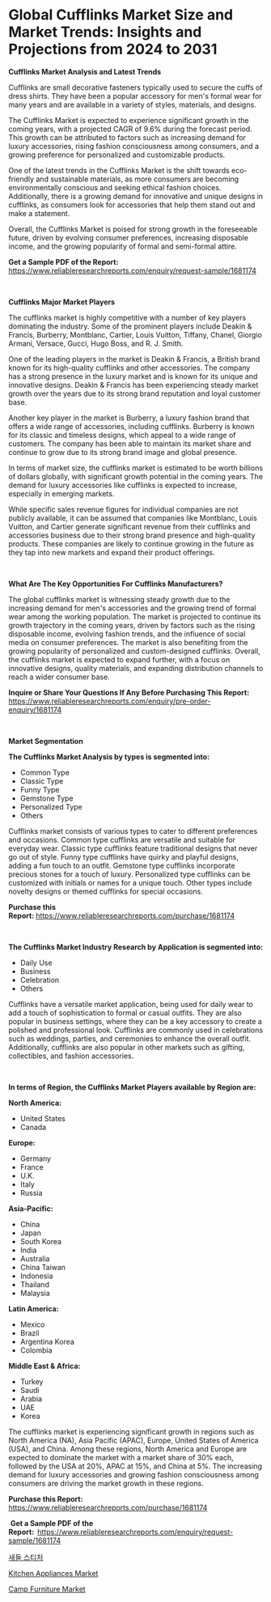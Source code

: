 <p><h1>Global Cufflinks Market Size and Market Trends: Insights and Projections from 2024 to 2031</h1></p><p><strong>Cufflinks Market Analysis and Latest Trends</strong></p>
<p><p>Cufflinks are small decorative fasteners typically used to secure the cuffs of dress shirts. They have been a popular accessory for men's formal wear for many years and are available in a variety of styles, materials, and designs.</p><p>The Cufflinks Market is expected to experience significant growth in the coming years, with a projected CAGR of 9.6% during the forecast period. This growth can be attributed to factors such as increasing demand for luxury accessories, rising fashion consciousness among consumers, and a growing preference for personalized and customizable products.</p><p>One of the latest trends in the Cufflinks Market is the shift towards eco-friendly and sustainable materials, as more consumers are becoming environmentally conscious and seeking ethical fashion choices. Additionally, there is a growing demand for innovative and unique designs in cufflinks, as consumers look for accessories that help them stand out and make a statement.</p><p>Overall, the Cufflinks Market is poised for strong growth in the foreseeable future, driven by evolving consumer preferences, increasing disposable income, and the growing popularity of formal and semi-formal attire.</p></p>
<p><strong>Get a Sample PDF of the Report:&nbsp;</strong> <a href="https://www.reliableresearchreports.com/enquiry/request-sample/1681174">https://www.reliableresearchreports.com/enquiry/request-sample/1681174</a></p>
<p>&nbsp;</p>
<p><strong>Cufflinks Major Market Players</strong></p>
<p><p>The cufflinks market is highly competitive with a number of key players dominating the industry. Some of the prominent players include Deakin & Francis, Burberry, Montblanc, Cartier, Louis Vuitton, Tiffany, Chanel, Giorgio Armani, Versace, Gucci, Hugo Boss, and R. J. Smith.</p><p>One of the leading players in the market is Deakin & Francis, a British brand known for its high-quality cufflinks and other accessories. The company has a strong presence in the luxury market and is known for its unique and innovative designs. Deakin & Francis has been experiencing steady market growth over the years due to its strong brand reputation and loyal customer base.</p><p>Another key player in the market is Burberry, a luxury fashion brand that offers a wide range of accessories, including cufflinks. Burberry is known for its classic and timeless designs, which appeal to a wide range of customers. The company has been able to maintain its market share and continue to grow due to its strong brand image and global presence.</p><p>In terms of market size, the cufflinks market is estimated to be worth billions of dollars globally, with significant growth potential in the coming years. The demand for luxury accessories like cufflinks is expected to increase, especially in emerging markets.</p><p>While specific sales revenue figures for individual companies are not publicly available, it can be assumed that companies like Montblanc, Louis Vuitton, and Cartier generate significant revenue from their cufflinks and accessories business due to their strong brand presence and high-quality products. These companies are likely to continue growing in the future as they tap into new markets and expand their product offerings.</p></p>
<p>&nbsp;</p>
<p><strong>What Are The Key Opportunities For Cufflinks Manufacturers?</strong></p>
<p><p>The global cufflinks market is witnessing steady growth due to the increasing demand for men's accessories and the growing trend of formal wear among the working population. The market is projected to continue its growth trajectory in the coming years, driven by factors such as the rising disposable income, evolving fashion trends, and the influence of social media on consumer preferences. The market is also benefiting from the growing popularity of personalized and custom-designed cufflinks. Overall, the cufflinks market is expected to expand further, with a focus on innovative designs, quality materials, and expanding distribution channels to reach a wider consumer base.</p></p>
<p><strong>Inquire or Share Your Questions If Any Before Purchasing This Report:</strong> <a href="https://www.reliableresearchreports.com/enquiry/pre-order-enquiry/1681174">https://www.reliableresearchreports.com/enquiry/pre-order-enquiry/1681174</a></p>
<p>&nbsp;</p>
<p><strong>Market Segmentation</strong></p>
<p><strong>The Cufflinks Market Analysis by types is segmented into:</strong></p>
<p><ul><li>Common Type</li><li>Classic Type</li><li>Funny Type</li><li>Gemstone Type</li><li>Personalized Type</li><li>Others</li></ul></p>
<p><p>Cufflinks market consists of various types to cater to different preferences and occasions. Common type cufflinks are versatile and suitable for everyday wear. Classic type cufflinks feature traditional designs that never go out of style. Funny type cufflinks have quirky and playful designs, adding a fun touch to an outfit. Gemstone type cufflinks incorporate precious stones for a touch of luxury. Personalized type cufflinks can be customized with initials or names for a unique touch. Other types include novelty designs or themed cufflinks for special occasions.</p></p>
<p><strong>Purchase this Report:&nbsp;</strong><a href="https://www.reliableresearchreports.com/purchase/1681174">https://www.reliableresearchreports.com/purchase/1681174</a></p>
<p>&nbsp;</p>
<p><strong>The Cufflinks Market Industry Research by Application is segmented into:</strong></p>
<p><ul><li>Daily Use</li><li>Business</li><li>Celebration</li><li>Others</li></ul></p>
<p><p>Cufflinks have a versatile market application, being used for daily wear to add a touch of sophistication to formal or casual outfits. They are also popular in business settings, where they can be a key accessory to create a polished and professional look. Cufflinks are commonly used in celebrations such as weddings, parties, and ceremonies to enhance the overall outfit. Additionally, cufflinks are also popular in other markets such as gifting, collectibles, and fashion accessories.</p></p>
<p>&nbsp;</p>
<p><strong>In terms of Region, the Cufflinks Market Players available by Region are:</strong></p>
<p>
    <p> <strong> North America: </strong>
        <ul>
            <li>United States</li>
            <li>Canada</li>
        </ul>
        </p> 
    <p> <strong> Europe: </strong>
        <ul>
            <li>Germany</li>
            <li>France</li>
            <li>U.K.</li>
            <li>Italy</li>
            <li>Russia</li>
        </ul>
        </p> 
    <p> <strong> Asia-Pacific: </strong>
        <ul>
            <li>China</li>
            <li>Japan</li>
            <li>South Korea</li>
            <li>India</li>
            <li>Australia</li>
            <li>China Taiwan</li>
            <li>Indonesia</li>
            <li>Thailand</li>
            <li>Malaysia</li>
        </ul>
        </p> 
    <p> <strong> Latin America: </strong>
        <ul>
            <li>Mexico</li>
            <li>Brazil</li>
            <li>Argentina Korea</li>
            <li>Colombia</li>
        </ul>
        </p> 
    <p> <strong> Middle East & Africa: </strong>
        <ul>
            <li>Turkey</li>
            <li>Saudi</li>
            <li>Arabia</li>
            <li>UAE</li>
            <li>Korea</li>
        </ul>
    </p>
    </p>
<p><p>The cufflinks market is experiencing significant growth in regions such as North America (NA), Asia Pacific (APAC), Europe, United States of America (USA), and China. Among these regions, North America and Europe are expected to dominate the market with a market share of 30% each, followed by the USA at 20%, APAC at 15%, and China at 5%. The increasing demand for luxury accessories and growing fashion consciousness among consumers are driving the market growth in these regions.</p></p>
<p><strong>Purchase this Report: </strong><a href="https://www.reliableresearchreports.com/purchase/1681174">https://www.reliableresearchreports.com/purchase/1681174</a></p>
<p>&nbsp;<strong>Get a Sample PDF of the Report:&nbsp;&nbsp;</strong><a href="https://www.reliableresearchreports.com/enquiry/request-sample/1681174">https://www.reliableresearchreports.com/enquiry/request-sample/1681174</a></p>
<p><strong></strong></p>
<p><p><a href="https://medium.com/@mujgankortalih/%EC%95%88%EC%9E%A5-%EC%8A%A4%ED%8B%B0%EC%B2%98-%EC%8B%9C%EC%9E%A5-%EB%B3%B4%EA%B3%A0%EC%84%9C%EB%8A%94-%EC%9D%B4-%EC%8B%9C%EC%9E%A5%EC%9D%98-%EC%B5%9C%EC%8B%A0-%ED%8A%B8%EB%A0%8C%EB%93%9C%EC%99%80-%EC%84%B1%EC%9E%A5-%EA%B8%B0%ED%9A%8C%EB%A5%BC-%EB%B0%9D%ED%98%80%EC%A4%8D%EB%8B%88%EB%8B%A4-592acebc9b1c">새들 스티처</a></p><p><a href="https://github.com/edytherolanlouisejk1miz0wig/Market-Research-Report-List-1/blob/main/kitchen-appliances-market.md">Kitchen Appliances Market</a></p><p><a href="https://github.com/peachesmcdowel1/Market-Research-Report-List-1/blob/main/camp-furniture-market.md">Camp Furniture Market</a></p></p>